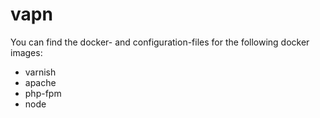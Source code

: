 # vapn
You can find the docker- and configuration-files for the following docker images:
-   varnish
-   apache
-   php-fpm
-   node
